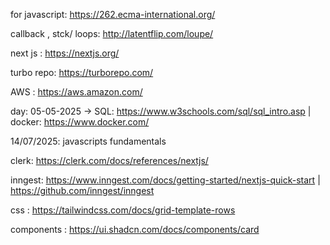 for javascript:  https://262.ecma-international.org/

callback , stck/ loops: http://latentflip.com/loupe/

next js :  https://nextjs.org/

turbo repo: https://turborepo.com/

AWS : https://aws.amazon.com/ 

day: 05-05-2025 -> SQL: https://www.w3schools.com/sql/sql_intro.asp    | docker: https://www.docker.com/


14/07/2025: javascripts fundamentals


clerk: https://clerk.com/docs/references/nextjs/


inngest: https://www.inngest.com/docs/getting-started/nextjs-quick-start  |  https://github.com/inngest/inngest

css : https://tailwindcss.com/docs/grid-template-rows

components : https://ui.shadcn.com/docs/components/card
